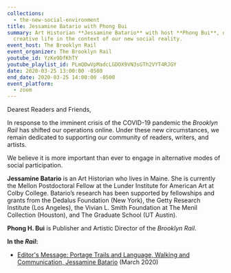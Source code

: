 ```yaml
---
collections:
  - the-new-social-environment
title: Jessamine Batario with Phong Bui
summary: Art Historian **Jessamine Batario** with host **Phong Bui**, discuss
  creative life in the context of our new social reality.
event_host: The Brooklyn Rail
event_organizer: The Brooklyn Rail
youtube_id: YzKe9DfKhTY
youtube_playlist_id: PLmQDwVpMadcLGDOX9VN3sGTh2VYT4RJGY
date: 2020-03-25 13:00:00 -0500
end_date: 2020-03-25 14:00:00 -0500
event_platform:
  - zoom
---
```


Dearest Readers and Friends,

In response to the imminent crisis of the COVID-19 pandemic the _Brooklyn Rail_ has shifted our operations online. Under these new circumstances, we remain dedicated to supporting our community of readers, writers, and artists.

We believe it is more important than ever to engage in alternative modes of social participation.

**Jessamine Batario** is an Art Historian who lives in Maine. She is currently the Mellon Postdoctoral Fellow at the Lunder Institute for American Art at Colby College. Batario’s research has been supported by fellowships and grants from the Dedalus Foundation (New York), the Getty Research Institute (Los Angeles), the Vivian L. Smith Foundation at The Menil Collection (Houston), and The Graduate School (UT Austin).

 **Phong H. Bui**  is Publisher and Artistic Director of the _Brooklyn Rail_.

**In the _Rail_:**

-   [Editor's Message: Portage Trails and Language, Walking and Communication, Jessamine Batario](https://brooklynrail.org/2020/03/editorsmessage/Portage-Trails-and-Language-Walking-and-Communication) (March 2020)
